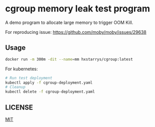 # cgroup memory leak test program

A demo program to allocate large memory to trigger OOM Kill.

For reproducing issue: https://github.com/moby/moby/issues/29638

## Usage

```sh
docker run -m 300m -dit --name=mm hxstarrys/cgroup:latest
```

For kubernetes:

```sh
# Run test deployment
kubectl apply -f cgroup-deployment.yaml
# Cleanup
kubectl delete -f cgroup-deployment.yaml
```

## LICENSE

[MIT](LICENSE)
